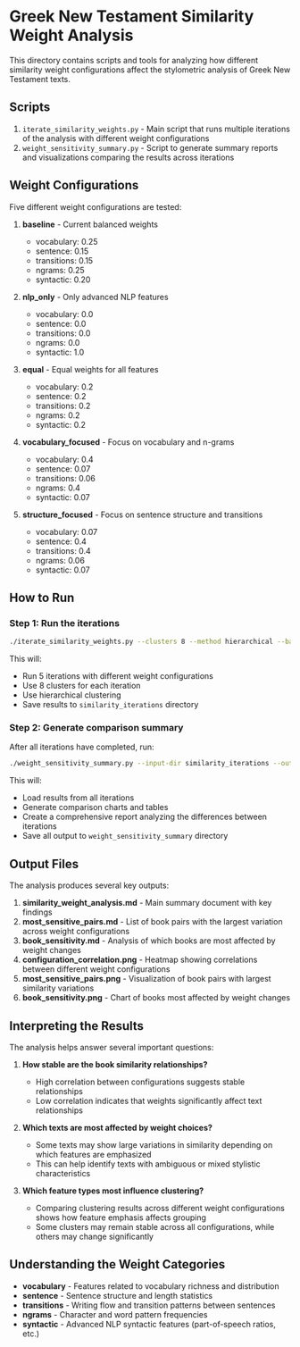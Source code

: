 # Greek New Testament Similarity Weight Analysis

This directory contains scripts and tools for analyzing how different similarity weight configurations affect the stylometric analysis of Greek New Testament texts.

## Scripts

1. `iterate_similarity_weights.py` - Main script that runs multiple iterations of the analysis with different weight configurations
2. `weight_sensitivity_summary.py` - Script to generate summary reports and visualizations comparing the results across iterations

## Weight Configurations

Five different weight configurations are tested:

1. **baseline** - Current balanced weights
   - vocabulary: 0.25
   - sentence: 0.15
   - transitions: 0.15
   - ngrams: 0.25
   - syntactic: 0.20

2. **nlp_only** - Only advanced NLP features
   - vocabulary: 0.0
   - sentence: 0.0
   - transitions: 0.0
   - ngrams: 0.0
   - syntactic: 1.0

3. **equal** - Equal weights for all features
   - vocabulary: 0.2
   - sentence: 0.2
   - transitions: 0.2
   - ngrams: 0.2
   - syntactic: 0.2

4. **vocabulary_focused** - Focus on vocabulary and n-grams
   - vocabulary: 0.4
   - sentence: 0.07
   - transitions: 0.06
   - ngrams: 0.4
   - syntactic: 0.07

5. **structure_focused** - Focus on sentence structure and transitions
   - vocabulary: 0.07
   - sentence: 0.4
   - transitions: 0.4
   - ngrams: 0.06
   - syntactic: 0.07

## How to Run

### Step 1: Run the iterations

```bash
./iterate_similarity_weights.py --clusters 8 --method hierarchical --base-output-dir similarity_iterations
```

This will:
- Run 5 iterations with different weight configurations
- Use 8 clusters for each iteration
- Use hierarchical clustering
- Save results to `similarity_iterations` directory

### Step 2: Generate comparison summary

After all iterations have completed, run:

```bash
./weight_sensitivity_summary.py --input-dir similarity_iterations --output-dir weight_sensitivity_summary
```

This will:
- Load results from all iterations
- Generate comparison charts and tables
- Create a comprehensive report analyzing the differences between iterations
- Save all output to `weight_sensitivity_summary` directory

## Output Files

The analysis produces several key outputs:

1. **similarity_weight_analysis.md** - Main summary document with key findings
2. **most_sensitive_pairs.md** - List of book pairs with the largest variation across weight configurations
3. **book_sensitivity.md** - Analysis of which books are most affected by weight changes
4. **configuration_correlation.png** - Heatmap showing correlations between different weight configurations
5. **most_sensitive_pairs.png** - Visualization of book pairs with largest similarity variations
6. **book_sensitivity.png** - Chart of books most affected by weight changes

## Interpreting the Results

The analysis helps answer several important questions:

1. **How stable are the book similarity relationships?** 
   - High correlation between configurations suggests stable relationships
   - Low correlation indicates that weights significantly affect text relationships

2. **Which texts are most affected by weight choices?**
   - Some texts may show large variations in similarity depending on which features are emphasized
   - This can help identify texts with ambiguous or mixed stylistic characteristics

3. **Which feature types most influence clustering?**
   - Comparing clustering results across different weight configurations shows how feature emphasis affects grouping
   - Some clusters may remain stable across all configurations, while others may change significantly

## Understanding the Weight Categories

- **vocabulary** - Features related to vocabulary richness and distribution
- **sentence** - Sentence structure and length statistics
- **transitions** - Writing flow and transition patterns between sentences
- **ngrams** - Character and word pattern frequencies
- **syntactic** - Advanced NLP syntactic features (part-of-speech ratios, etc.) 